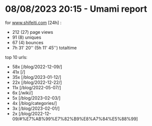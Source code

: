 # 08/08/2023 20:15 - Umami report
for www.shifeiti.com [24h] :

 - 212 (27) page views
 - 91 (8) uniques
 - 67 (4) bounces
 - 7h 31' 20'' (5h 11' 45'') totaltime


top 10 urls:
 - 58x [/blog/2022-12-09/]
 - 41x [/]
 - 35x [/blog/2023-01-12/]
 - 22x [/blog/2022-12-22/]
 - 11x [/blog/2022-05-07/]
 - 6x [/wiki/]
 - 5x [/blog/2023-02-03/]
 - 4x [/blog/categories/]
 - 3x [/blog/2023-02-01/]
 - 2x [/blog/2022-12-09/#%E7%AB%99%E7%82%B9%E8%A7%84%E5%88%99]


